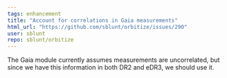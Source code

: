```yaml
---
tags: enhancement
title: "Account for correlations in Gaia measurements"
html_url: "https://github.com/sblunt/orbitize/issues/290"
user: sblunt
repo: sblunt/orbitize
---
```


The Gaia module currently assumes measurements are uncorrelated, but since we have this information in both DR2 and eDR3, we should use it. 